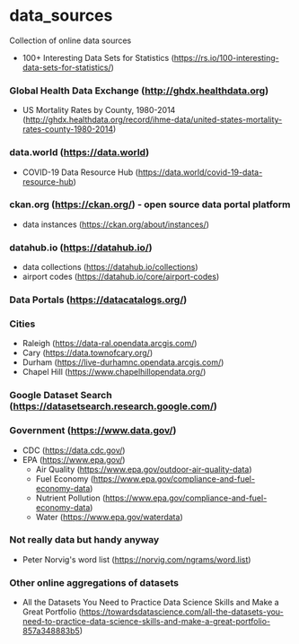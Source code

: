 # data_sources
Collection of online data sources

- 100+ Interesting Data Sets for Statistics (https://rs.io/100-interesting-data-sets-for-statistics/)

### Global Health Data Exchange (http://ghdx.healthdata.org)
- US Mortality Rates by County, 1980-2014 (http://ghdx.healthdata.org/record/ihme-data/united-states-mortality-rates-county-1980-2014)

### data.world (https://data.world)
- COVID-19 Data Resource Hub (https://data.world/covid-19-data-resource-hub)

### ckan.org (https://ckan.org/) - open source data portal platform
- data instances (https://ckan.org/about/instances/)

### datahub.io (https://datahub.io/)
- data collections (https://datahub.io/collections)
- airport codes (https://datahub.io/core/airport-codes)

### Data Portals (https://datacatalogs.org/)

### Cities
- Raleigh (https://data-ral.opendata.arcgis.com/)
- Cary (https://data.townofcary.org/)
- Durham (https://live-durhamnc.opendata.arcgis.com/)
- Chapel Hill (https://www.chapelhillopendata.org/)

### Google Dataset Search (https://datasetsearch.research.google.com/)

### Government (https://www.data.gov/)
- CDC (https://data.cdc.gov/)
- EPA (https://www.epa.gov/)
  - Air Quality (https://www.epa.gov/outdoor-air-quality-data)
  - Fuel Economy (https://www.epa.gov/compliance-and-fuel-economy-data)
  - Nutrient Pollution (https://www.epa.gov/compliance-and-fuel-economy-data)
  - Water (https://www.epa.gov/waterdata)

### Not really data but handy anyway
- Peter Norvig's word list (https://norvig.com/ngrams/word.list)

### Other online aggregations of datasets
- All the Datasets You Need to Practice Data Science Skills and Make a Great Portfolio (https://towardsdatascience.com/all-the-datasets-you-need-to-practice-data-science-skills-and-make-a-great-portfolio-857a348883b5)
